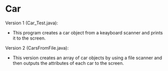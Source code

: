 # Car

Version 1 (Car_Test.java):
- This program creates a car object from a keayboard scanner and prints it to the screen.

Version 2 (CarsFromFile.java):
- This version creates an array of car objects by using a file scanner and then outputs the attributes of each car to the screen.
